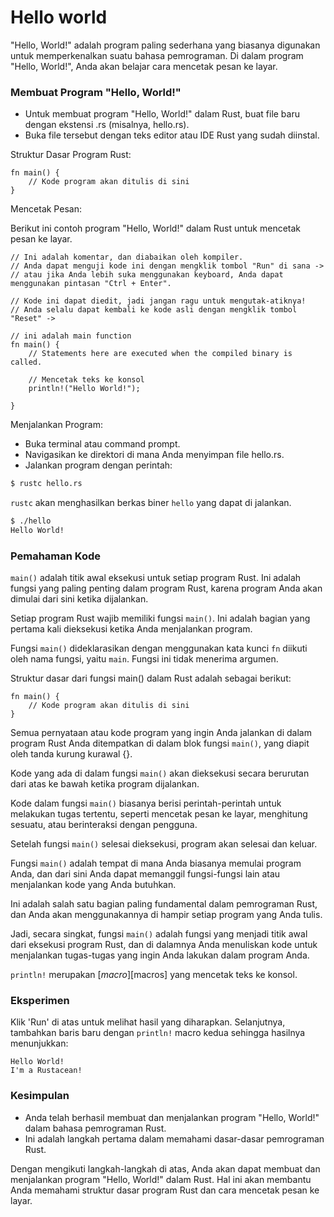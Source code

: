 # Hello world

"Hello, World!" adalah program paling sederhana yang biasanya digunakan untuk memperkenalkan suatu bahasa pemrograman.
Di dalam program "Hello, World!", Anda akan belajar cara mencetak pesan ke layar.

### Membuat Program "Hello, World!"
- Untuk membuat program "Hello, World!" dalam Rust, buat file baru dengan ekstensi .rs (misalnya, hello.rs).
- Buka file tersebut dengan teks editor atau IDE Rust yang sudah diinstal.

Struktur Dasar Program Rust:

```rust,noplaypen
fn main() {
    // Kode program akan ditulis di sini
}
```

Mencetak Pesan:

Berikut ini contoh program "Hello, World!" dalam Rust untuk  mencetak pesan ke layar.

```rust,editable
// Ini adalah komentar, dan diabaikan oleh kompiler.
// Anda dapat menguji kode ini dengan mengklik tombol "Run" di sana ->
// atau jika Anda lebih suka menggunakan keyboard, Anda dapat menggunakan pintasan "Ctrl + Enter".

// Kode ini dapat diedit, jadi jangan ragu untuk mengutak-atiknya!
// Anda selalu dapat kembali ke kode asli dengan mengklik tombol "Reset" ->

// ini adalah main function
fn main() {
    // Statements here are executed when the compiled binary is called.

    // Mencetak teks ke konsol
    println!("Hello World!");

}
```

Menjalankan Program:

- Buka terminal atau command prompt.
- Navigasikan ke direktori di mana Anda menyimpan file hello.rs.
- Jalankan program dengan perintah:

```bash
$ rustc hello.rs
```

`rustc` akan menghasilkan berkas biner `hello` yang dapat di jalankan.

```bash
$ ./hello
Hello World!
```
### Pemahaman Kode
`main()` adalah titik awal eksekusi untuk setiap program Rust. Ini adalah fungsi yang paling penting dalam program Rust, karena program Anda akan dimulai dari sini ketika dijalankan.

Setiap program Rust wajib memiliki fungsi `main()`. Ini adalah bagian yang pertama kali dieksekusi ketika Anda menjalankan program.

Fungsi `main()` dideklarasikan dengan menggunakan kata kunci `fn` diikuti oleh nama fungsi, yaitu `main`. Fungsi ini tidak menerima argumen.

Struktur dasar dari fungsi main() dalam Rust adalah sebagai berikut:
```rust,noplaypen
fn main() {
    // Kode program akan ditulis di sini
}
```

Semua pernyataan atau kode program yang ingin Anda jalankan di dalam program Rust Anda ditempatkan di dalam blok fungsi `main()`, yang diapit oleh tanda kurung kurawal {}.

Kode yang ada di dalam fungsi `main()` akan dieksekusi secara berurutan dari atas ke bawah ketika program dijalankan.

Kode dalam fungsi `main()` biasanya berisi perintah-perintah untuk melakukan tugas tertentu, seperti mencetak pesan ke layar, menghitung sesuatu, atau berinteraksi dengan pengguna.

Setelah fungsi `main()` selesai dieksekusi, program akan selesai dan keluar.

Fungsi `main()` adalah tempat di mana Anda biasanya memulai program Anda, dan dari sini Anda dapat memanggil fungsi-fungsi lain atau menjalankan kode yang Anda butuhkan.

Ini adalah salah satu bagian paling fundamental dalam pemrograman Rust, dan Anda akan menggunakannya di hampir setiap program yang Anda tulis.

Jadi, secara singkat, fungsi `main()` adalah fungsi yang menjadi titik awal dari eksekusi program Rust, dan di dalamnya Anda menuliskan kode untuk menjalankan tugas-tugas yang ingin Anda lakukan dalam program Anda.


`println!` merupakan [*macro*][macros] yang mencetak teks ke konsol.

### Eksperimen
Klik 'Run' di atas untuk melihat hasil yang diharapkan. Selanjutnya, tambahkan baris baru dengan `println!` macro kedua sehingga hasilnya menunjukkan:

```text
Hello World!
I'm a Rustacean!
```

### Kesimpulan
- Anda telah berhasil membuat dan menjalankan program "Hello, World!" dalam bahasa pemrograman Rust.
- Ini adalah langkah pertama dalam memahami dasar-dasar pemrograman Rust.

Dengan mengikuti langkah-langkah di atas, Anda akan dapat membuat dan menjalankan program "Hello, World!" dalam Rust. Hal ini akan membantu Anda memahami struktur dasar program Rust dan cara mencetak pesan ke layar.